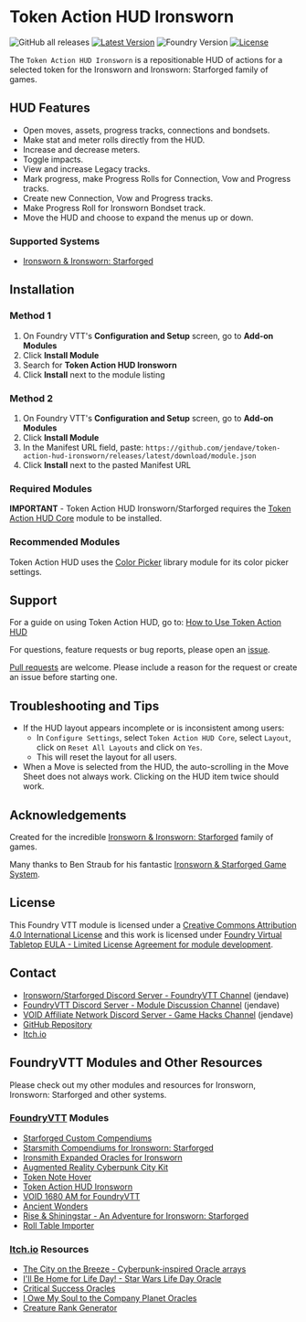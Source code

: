 # Token Action HUD Ironsworn

![GitHub all releases](https://img.shields.io/github/downloads/jendave/token-action-hud-ironsworn/total)
[![Latest Version](https://img.shields.io/github/v/release/jendave/token-action-hud-ironsworn?display_name=tag&sort=semver&label=Latest%20Version)](https://github.com/jendave/token-action-hud-ironsworn/releases/latest)
![Foundry Version](https://img.shields.io/endpoint?url=https://foundryshields.com/version?url=https%3A%2F%2Fraw.githubusercontent.com%2Fjendave%2Ftoken-action-hud-ironsworn%2Fmain%2Fmodule.json)
[![License](https://img.shields.io/github/license/jendave/token-action-hud-ironsworn)](LICENSE)

The `Token Action HUD Ironsworn` is a repositionable HUD of actions for a selected token for the Ironsworn and Ironsworn: Starforged family of games.

## HUD Features

- Open moves, assets, progress tracks, connections and bondsets.
- Make stat and meter rolls directly from the HUD.
- Increase and decrease meters.
- Toggle impacts.
- View and increase Legacy tracks.
- Mark progress, make Progress Rolls for Connection, Vow and Progress tracks.
- Create new Connection, Vow and Progress tracks.
- Make Progress Roll for Ironsworn Bondset track.
- Move the HUD and choose to expand the menus up or down.

### Supported Systems

- [Ironsworn & Ironsworn: Starforged](https://foundryvtt.com/packages/foundry-ironsworn)

## Installation

### Method 1

1. On Foundry VTT's **Configuration and Setup** screen, go to **Add-on Modules**
2. Click **Install Module**
3. Search for **Token Action HUD Ironsworn**
4. Click **Install** next to the module listing

### Method 2

1. On Foundry VTT's **Configuration and Setup** screen, go to **Add-on Modules**
2. Click **Install Module**
3. In the Manifest URL field, paste: `https://github.com/jendave/token-action-hud-ironsworn/releases/latest/download/module.json`
4. Click **Install** next to the pasted Manifest URL

### Required Modules

**IMPORTANT** - Token Action HUD Ironsworn/Starforged requires the [Token Action HUD Core](https://foundryvtt.com/packages/token-action-hud-core) module to be installed.

### Recommended Modules

Token Action HUD uses the [Color Picker](https://foundryvtt.com/packages/color-picker) library module for its color picker settings.

## Support

For a guide on using Token Action HUD, go to: [How to Use Token Action HUD](https://github.com/jendave/token-action-hud-ironsworn/wiki/How-to-Use-Token-Action-HUD)

For questions, feature requests or bug reports, please open an [issue](https://github.com/jendave/token-action-hud-ironsworn/issues).

[Pull requests](https://github.com/jendave/token-action-hud-ironsworn/pulls) are welcome. Please include a reason for the request or create an issue before starting one.

## Troubleshooting and Tips

- If the HUD layout appears incomplete or is inconsistent among users:
  - In `Configure Settings`, select `Token Action HUD Core`, select `Layout`, click on `Reset All Layouts` and click on `Yes`.
  - This will reset the layout for all users.
- When a Move is selected from the HUD, the auto-scrolling in the Move Sheet does not always work. Clicking on the HUD item twice should work.

## Acknowledgements

Created for the incredible [Ironsworn & Ironsworn: Starforged](https://tomkinpress.com/) family of games.

Many thanks to Ben Straub for his fantastic [Ironsworn & Starforged Game System](https://foundryvtt.com/packages/foundry-ironsworn).

## License

This Foundry VTT module is licensed under a [Creative Commons Attribution 4.0 International License](https://creativecommons.org/licenses/by/4.0/) and this work is licensed under [Foundry Virtual Tabletop EULA - Limited License Agreement for module development](https://foundryvtt.com/article/license/).

## Contact

- [Ironsworn/Starforged Discord Server - FoundryVTT Channel](https://discord.com/channels/437120373436186625/867434336201605160) (jendave)
- [FoundryVTT Discord Server - Module Discussion Channel](https://discord.com/channels/170995199584108546/513918036919713802) (jendave)
- [VOID Affiliate Network Discord Server - Game Hacks Channel](https://discord.com/channels/1222986351272787990/1222986351792619687) (jendave)
- [GitHub Repository](https://github.com/jendave/augmented-reality-foundry)
- [Itch.io](https://jendave.itch.io/)

## FoundryVTT Modules and Other Resources

Please check out my other modules and resources for Ironsworn, Ironsworn: Starforged and other systems.

### [FoundryVTT](https://foundryvtt.com/community/david-hudson/packages) Modules

- [Starforged Custom Compendiums](https://foundryvtt.com/packages/starforged-custom-oracles)
- [Starsmith Compendiums for Ironsworn: Starforged](https://foundryvtt.com/packages/starsmith-expanded-oracles)
- [Ironsmith Expanded Oracles for Ironsworn](https://foundryvtt.com/packages/ironsmith-expanded-oracles)
- [Augmented Reality Cyberpunk City Kit](https://foundryvtt.com/packages/augmented-reality-foundry)
- [Token Note Hover](https://github.com/jendave/token-note-hover)
- [Token Action HUD Ironsworn](https://foundryvtt.com/packages/token-action-hud-ironsworn)
- [VOID 1680 AM for FoundryVTT](https://foundryvtt.com/packages/void-1680-am)
- [Ancient Wonders](https://foundryvtt.com/packages/ancient-wonders)
- [Rise & Shiningstar - An Adventure for Ironsworn: Starforged](https://foundryvtt.com/packages/rise-and-shining-star)
- [Roll Table Importer](https://foundryvtt.com/packages/roll-table-importer)

### [Itch.io](https://jendave.itch.io/) Resources

- [The City on the Breeze - Cyberpunk-inspired Oracle arrays](https://jendave.itch.io/the-city-on-the-breeze)
- [I'll Be Home for Life Day! - Star Wars Life Day Oracle](https://jendave.itch.io/ill-be-home-for-life-day)
- [Critical Success Oracles](https://jendave.itch.io/critical-success-oracles)
- [I Owe My Soul to the Company Planet Oracles](https://jendave.itch.io/i-owe-my-soul-to-the-company-planet)
- [Creature Rank Generator](https://jendave.itch.io/creature-rank-generator)
